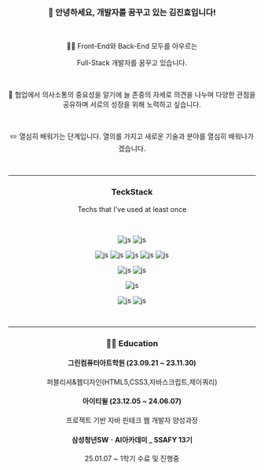 
<div align="center">

<h3>👋 안녕하세요, 개발자를 꿈꾸고 있는 김진효입니다! </h3>

<br/>

👩‍💻 Front-End와 Back-End 모두를 아우르는 

Full-Stack 개발자를 꿈꾸고 있습니다.

<br/>

💬 협업에서 의사소통의 중요성을 알기에 늘 존중의 자세로 의견을 나누며 다양한 관점을 공유하며 서로의 성장을 위해 노력하고 싶습니다. 

<br/>

✏️ 열심히 배워가는 단계입니다. 열의를 가지고 새로운 기술과 분야를 열심히 배워나가겠습니다.

<br/>

--- 

<h3 style="border=none"> TeckStack </h3>

Techs that I've used at least once

<br/>

![js](https://img.shields.io/badge/Python-3776AB?style=for-the-badge&logo=python&logoColor=white)
![js](https://img.shields.io/badge/Django-092E20?style=for-the-badge&logo=django&logoColor=white)

![js](https://img.shields.io/badge/Node.js-43853D?style=for-the-badge&logo=node.js&logoColor=white)
![js](https://img.shields.io/badge/JavaScript-F7DF1E?style=for-the-badge&logo=JavaScript&logoColor=white)
![js](https://img.shields.io/badge/TypeScript-007ACC?style=for-the-badge&logo=typescript&logoColor=white)
![js](https://img.shields.io/badge/Vue.js-35495E?style=for-the-badge&logo=vue.js&logoColor=4FC08D)
![js](https://img.shields.io/badge/React-20232A?style=for-the-badge&logo=react&logoColor=61DAFB)

![js](https://img.shields.io/badge/Java-ED8B00?style=for-the-badge&logo=openjdk&logoColor=white)
![js](https://img.shields.io/badge/Spring-6DB33F?style=for-the-badge&logo=spring&logoColor=white)

![js](https://img.shields.io/badge/Oracle-F80000?style=for-the-badge&logo=Oracle&logoColor=white)

![js](https://img.shields.io/badge/Tailwind_CSS-38B2AC?style=for-the-badge&logo=tailwind-css&logoColor=white)
![js](https://img.shields.io/badge/Bootstrap-563D7C?style=for-the-badge&logo=bootstrap&logoColor=white)


<br/>


---


<h3 style="border=none"> 👩‍🎓 Education </h3>


<h4> 그린컴퓨터아트학원 (23.09.21 ~ 23.11.30)  </h4> 
퍼블리셔&웹디자인(HTML5,CSS3,자바스크립트,제이쿼리)

</br>

<h4> 아이티윌 (23.12.05 ~ 24.06.07) </h4> 
프로젝트 기반 자바 핀테크 웹 개발자 양성과정

</br>

<h4> 삼성청년SWㆍAI아카데미 _ SSAFY 13기 </h4> 
25.01.07 ~ 1학기 수료 및 진행중




</div>  


